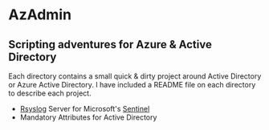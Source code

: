 # AzAdmin
## Scripting adventures for Azure &amp; Active Directory

Each directory contains a small quick & dirty project around Active Directory or Azure Active Directory. 
I have included a README file on each directory to describe each project. 

- [Rsyslog](https://www.rsyslog.com/) Server for Microsoft's [Sentinel](https://docs.microsoft.com/en-us/azure/sentinel/)
- Mandatory Attributes for Active Directory
